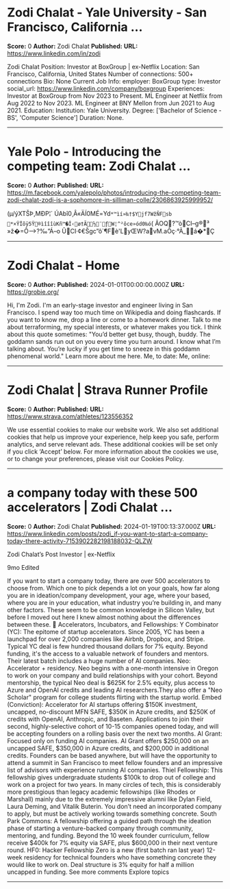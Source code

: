 
# Zodi Chalat - Yale University - San Francisco, California ...

**Score:** 0
**Author:** Zodi Chalat
**Published:** 
**URL:** https://www.linkedin.com/in/zodi

Zodi Chalat
Position: Investor at BoxGroup | ex-Netflix
Location: San Francisco, California, United States
Number of connections: 500+ connections
Bio: None
Current Job Info:
employer: BoxGroup
type: Investor
social_url: https://www.linkedin.com/company/boxgroup
Experiences:
Investor at BoxGroup from Nov 2023 to Present.
ML Engineer at Netflix from Aug 2022 to Nov 2023.
ML Engineer at BNY Mellon from Jun 2021 to Aug 2021.
Education:
Institution: Yale University. Degree: ['Bachelor of Science - BS', 'Computer Science'] Duration: None.

---


# Yale Polo - Introducing the competing team: Zodi Chalat ...

**Score:** 0
**Author:** 
**Published:** 
**URL:** https://m.facebook.com/yalepolo/photos/introducing-the-competing-team-zodi-chalat-zodi-is-a-sophomore-in-silliman-colle/2306863925999952/

(µ/ýXTŠÞ,MÐP¦´
ÚAbî0¸Â«ÄÍ0MÉ=Yd`*™ìí»‰†$Yjf7WžÑFsb *×ŸÏõÿ5Ÿ®ìîîîùKñ™�Î‹ø†Ã½¨ƒW¦^²ôce»ód0‰ó`(	ÃOQ?™òCI–g®³ »ž�=Ô–&gt;?‰”Á–o
ÛCI·¢€Šgc”ô`¶Fè'LyŒW?avM.aÔç·°Ã_á�*Ç

---


# Zodi Chalat - Home

**Score:** 0
**Author:** 
**Published:** 2024-01-01T00:00:00.000Z
**URL:** https://grobie.org/

Hi, I'm Zodi.
I'm an early-stage investor and engineer living in San Francisco.
I spend way too much time on Wikipedia and doing flashcards. If you want to know me, drop a line or come to a homework dinner. Talk to me about terraforming, my special interests, or whatever makes you tick.
I think about this quote sometimes:
"You’d better get busy, though, buddy. The goddamn sands run out on you every time you turn around. I know what I’m talking about. You’re lucky if you get time to sneeze in this goddamn phenomenal world."
Learn more about me here.
Me, to date:
Me, online:

---


# Zodi Chalat | Strava Runner Profile

**Score:** 0
**Author:** 
**Published:** 
**URL:** https://www.strava.com/athletes/123556352

We use essential cookies to make our website work. We also set additional cookies that help us improve your experience, help keep you safe, perform analytics, and serve relevant ads. These additional cookies will be set only if you click ‘Accept’ below. For more information about the cookies we use, or to change your preferences, please visit our Cookies Policy.

---


# a company today with these 500 accelerators | Zodi Chalat ...

**Score:** 0
**Author:** Zodi Chalat
**Published:** 2024-01-19T00:13:37.000Z
**URL:** https://www.linkedin.com/posts/zodi_if-you-want-to-start-a-company-today-there-activity-7153902282198188032-QLZW

Zodi Chalat’s Post
Investor | ex-Netflix
 
9mo
Edited
 
If you want to start a company today, there are over 500 accelerators to choose from.
Which one to pick depends a lot on your goals, how far along you are in ideation/company development, your age, where your based, where you are in your education, what industry you’re building in, and many other factors. These seem to be common knowledge in Silicon Valley, but before I moved out here I knew almost nothing about the differences between these.
🚀 Accelerators, Incubators, and Fellowships:
Y Combinator (YC): The epitome of startup accelerators. Since 2005, YC has been a launchpad for over 2,000 companies like Airbnb, Dropbox, and Stripe. Typical YC deal is few hundred thousand dollars for 7% equity. Beyond funding, it's the access to a valuable network of founders and mentors. Their latest batch includes a huge number of AI companies.
Neo: Accelerator + residency. Neo begins with a one-month intensive in Oregon to work on your company and build relationships with your cohort. Beyond mentorship, the typical Neo deal is $625K for 2.5% equity, plus access to Azure and OpenAI credits and leading AI researchers.They also offer a "Neo Scholar" program for college students flirting with the startup world.
Embed (Conviction): Accelerator for AI startups offering $150K investment, uncapped, no-discount MFN SAFE, $350K in Azure credits, and $250K of credits with OpenAI, Anthropic, and Baseten. Applications to join their second, highly-selective cohort of 10-15 companies opened today, and will be accepting founders on a rolling basis over the next two months.
AI Grant: Focused only on funding AI companies. AI Grant offers $250,000 on an uncapped SAFE, $350,000 in Azure credits, and $200,000 in additional credits. Founders can be based anywhere, but will have the opportunity to attend a summit in San Francisco to meet fellow founders and an impressive list of advisors with experience running AI companies.
Thiel Fellowship: This fellowship gives undergraduate students $100k to drop out of college and work on a project for two years. In many circles of tech, this is considerably more prestigious than legacy academic fellowships (like Rhodes or Marshall) mainly due to the extremely impressive alumni like Dylan Field, Laura Deming, and Vitalik Buterin. You don’t need an incorporated company to apply, but must be actively working towards something concrete.
South Park Commons: A fellowship offering a guided path through the ideation phase of starting a venture-backed company through community, mentoring, and funding. Beyond the 10 week founder curriculum, fellow receive $400k for 7% equity via SAFE, plus $600,000 in their next venture round.
HF0: Hacker Fellowship Zero is a new (first batch ran last year) 12-week residency for technical founders who have something concrete they would like to work on. Deal structure is 3% equity for half a million uncapped in funding.
See more comments
Explore topics

---
